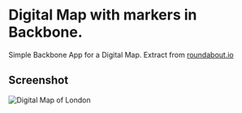 # Digital Map  with markers in Backbone.

Simple Backbone App for a Digital Map. Extract from [roundabout.io](http://roundabout.io "Roundabout.io")

## Screenshot

![Digital Map of London](http://rosario.github.com/images/roundaboutio.png "Digital Map of London")